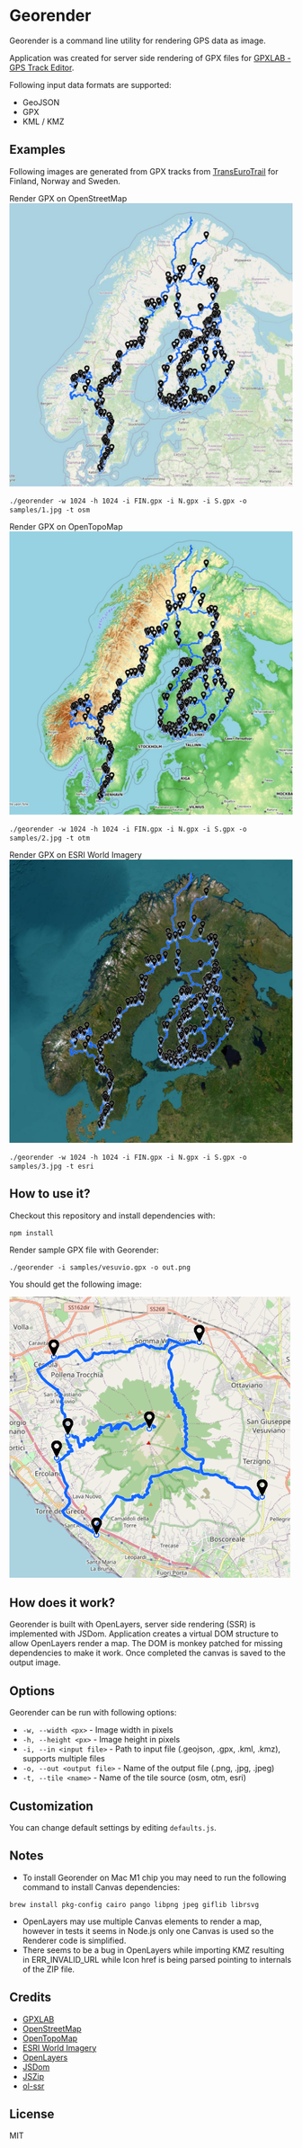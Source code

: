 # Georender

Georender is a command line utility for rendering GPS data as image.

Application was created for server side rendering of GPX files for [GPXLAB - GPS Track Editor](https://gpxlab.net).

Following input data formats are supported:
- GeoJSON
- GPX
- KML / KMZ

## Examples
Following images are generated from GPX tracks from [TransEuroTrail](https://transeurotrail.org/) for Finland, Norway and Sweden.

Render GPX on OpenStreetMap
![](samples/1.jpg)
~~~
./georender -w 1024 -h 1024 -i FIN.gpx -i N.gpx -i S.gpx -o samples/1.jpg -t osm
~~~

Render GPX on OpenTopoMap
![](samples/2.jpg)
~~~
./georender -w 1024 -h 1024 -i FIN.gpx -i N.gpx -i S.gpx -o samples/2.jpg -t otm
~~~

Render GPX on ESRI World Imagery
![](samples/3.jpg)
~~~
./georender -w 1024 -h 1024 -i FIN.gpx -i N.gpx -i S.gpx -o samples/3.jpg -t esri
~~~


## How to use it?
Checkout this repository and install dependencies with:
~~~
npm install
~~~

Render sample GPX file with Georender:
~~~
./georender -i samples/vesuvio.gpx -o out.png
~~~

You should get the following image:

![](samples/vesuvio.png)

## How does it work?
Georender is built with OpenLayers, server side rendering (SSR) is implemented with JSDom.
Application creates a virtual DOM structure to allow OpenLayers render a map. The DOM is monkey patched for missing dependencies to make it work. Once completed the canvas is saved to the output image.

## Options
Georender can be run with following options:
- `-w, --width <px>` - Image width in pixels
- `-h, --height <px>` - Image height in pixels
- `-i, --in <input file>` - Path to input file (.geojson, .gpx, .kml, .kmz), supports multiple files
- `-o, --out <output file>` - Name of the output file (.png, .jpg, .jpeg)
- `-t, --tile <name>` - Name of the tile source (osm, otm, esri)

## Customization
You can change default settings by editing `defaults.js`.

## Notes
- To install Georender on Mac M1 chip you may need to run the following command to install Canvas dependencies:
~~~
brew install pkg-config cairo pango libpng jpeg giflib librsvg
~~~
- OpenLayers may use multiple Canvas elements to render a map, however in tests it seems in Node.js only one Canvas is used so the Renderer code is simplified.
- There seems to be a bug in OpenLayers while importing KMZ resulting in ERR_INVALID_URL while Icon href is being parsed pointing to internals of the ZIP file.

## Credits
- [GPXLAB](https://gpxlab.net)
- [OpenStreetMap](https://www.openstreetmap.org/)
- [OpenTopoMap](https://opentopomap.org/)
- [ESRI World Imagery](https://hub.arcgis.com/datasets/esri::world-imagery/about)
- [OpenLayers](https://github.com/openlayers/openlayers)
- [JSDom](https://github.com/jsdom/jsdom)
- [JSZip](https://github.com/Stuk/jszip)
- [ol-ssr](https://github.com/mmomtchev/ol-ssr)

## License
MIT

